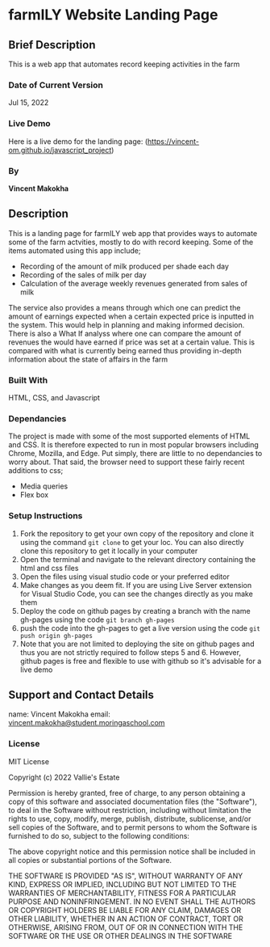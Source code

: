 # farmILY Website Landing Page

## Brief Description
This is a web app that automates record keeping activities in the farm

### Date of Current Version
Jul 15, 2022

### Live Demo
Here is a live demo for the landing page:
(https://vincent-om.github.io/javascript_project)

### By
**Vincent Makokha**

## Description
This is a landing page for farmILY web app that provides ways to automate some of the farm actvities, mostly to do with record keeping. Some of the items automated using this app include;
* Recording of the amount of milk produced per shade each day
* Recording of the sales of milk per day
* Calculation of the average weekly revenues generated from sales of milk

The service also provides a means through which one can predict the amount of earnings expected when a certain expected price is inputted in the system. This would help in planning and making informed decision. There is also a What If analyss where one can compare the amount of revenues the would have earned if price was set at a certain value. This is compared with what is currently being earned thus providing in-depth information about the state of affairs in the farm

### Built With
HTML, CSS, and Javascript

### Dependancies
The project is made with some of the most supported elements of HTML and CSS. It is therefore expected to run in most popular browsers including Chrome, Mozilla, and Edge. Put simply, there are little to no dependancies to worry about. That said, the browser need to support these fairly recent additions to css;
* Media queries
* Flex box

### Setup Instructions
1. Fork the repository to get your own copy of the repository and clone it using the command `git clone` to get your loc. You can also directly clone this repository to get it locally in your computer
2. Open the terminal and navigate to the relevant directory containing the html and css files
3. Open the files using visual studio code or your preferred editor
4. Make changes as you deem fit. If you are using Live Server extension for Visual Studio Code, you can see the changes directly as you make them
5. Deploy the code on github pages by creating a branch with the name gh-pages using the code `git branch gh-pages`
6. push the code into the gh-pages to get a live version using the code `git push origin gh-pages`
7. Note that you are not limited to deploying the site on github pages and thus you are not strictly required to follow steps 5 and 6. However, github pages is free and flexible to use with github so it's advisable for a live demo

## Support and Contact Details
name:	   Vincent Makokha
email:	   vincent.makokha@student.moringaschool.com

### License
MIT License

Copyright (c) 2022 Vallie's Estate

Permission is hereby granted, free of charge, to any person obtaining a copy
of this software and associated documentation files (the "Software"), to deal
in the Software without restriction, including without limitation the rights
to use, copy, modify, merge, publish, distribute, sublicense, and/or sell
copies of the Software, and to permit persons to whom the Software is
furnished to do so, subject to the following conditions:

The above copyright notice and this permission notice shall be included in all
copies or substantial portions of the Software.

THE SOFTWARE IS PROVIDED "AS IS", WITHOUT WARRANTY OF ANY KIND, EXPRESS OR
IMPLIED, INCLUDING BUT NOT LIMITED TO THE WARRANTIES OF MERCHANTABILITY,
FITNESS FOR A PARTICULAR PURPOSE AND NONINFRINGEMENT. IN NO EVENT SHALL THE
AUTHORS OR COPYRIGHT HOLDERS BE LIABLE FOR ANY CLAIM, DAMAGES OR OTHER
LIABILITY, WHETHER IN AN ACTION OF CONTRACT, TORT OR OTHERWISE, ARISING FROM,
OUT OF OR IN CONNECTION WITH THE SOFTWARE OR THE USE OR OTHER DEALINGS IN THE
SOFTWARE

